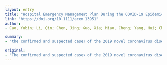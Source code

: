 ```yaml
---
layout: entry
title: "Hospital Emergency Management Plan During the COVID-19 Epidemic"
link: "https://doi.org/10.1111/acem.13951"
author:
- Cao, Yubin; Li, Qin; Chen, Jing; Guo, Xia; Miao, Cheng; Yang, Hui; Chen, Zihang; Li, Chunjie

summary:
- "the confirmed and suspected cases of the 2019 novel coronavirus disease (COVID-19) have increased in Wuhan, Hubei Province and China. Enormous demand for handling the outbreak challenged both the healthcare personnel and medical supply system. In West China Hospital, Emergency Department undertook the mission of clinical reception, primary diagnosis, and interim treatment for the suspected cases. The suspected cases have increased not only in Hubei province but also in China and the world. Developed in the U.S."

original:
- "The confirmed and suspected cases of the 2019 novel coronavirus disease (COVID-19) have increased not only in Wuhan, Hubei Province but also China and the world. Enormous demand for handling the COVID-19 outbreak challenged both the healthcare personnel and medical supply system. In West China Hospital, Emergency Department (ED) undertook the mission of clinical reception, primary diagnosis, and interim treatment for the suspected cases of COVID-19."
---
```


